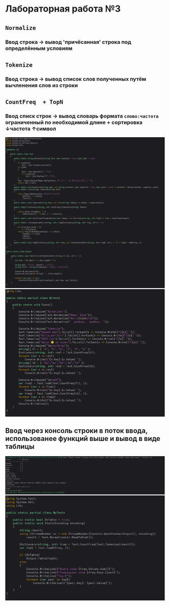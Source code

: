 # Лабораторная работа №3
## `Normalize`
### Ввод строка -> вывод 'причёсанная' строка под определённым условиям

## `Tokenize`
### Ввод строка -> вывод список слов полученных путём вычленения слов из строки
## `CountFreq  + TopN`
### Ввод списк строк -> вывод словарь формата `слово:частота` ограниченный по необходимой длине + сортировка ↓частота ↑символ
![main_funcs](../../images1/lab03/Lib.png)
![main_funcs](../../images1/lab03/Cases.png)
## Ввод через консоль строки в поток ввода, использованее функций выше и вывод в виде таблицы
![table](../../images1/lab03/Program.png)
![table](../../images1/lab03/TextStats.png)
